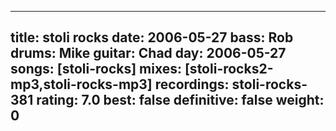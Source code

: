 
---
title: stoli rocks
date: 2006-05-27
bass:	Rob
drums:	Mike
guitar:	Chad
day: 2006-05-27
songs: [stoli-rocks]
mixes: [stoli-rocks2-mp3,stoli-rocks-mp3]
recordings: stoli-rocks-381
rating: 7.0
best: false
definitive: false
weight: 0
---
